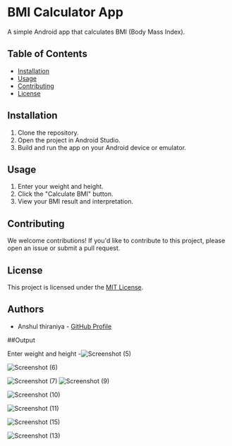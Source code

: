 # BMI Calculator App

A simple Android app that calculates BMI (Body Mass Index).

## Table of Contents
- [Installation](#installation)
- [Usage](#usage)
- [Contributing](#contributing)
- [License](#license)

## Installation

1. Clone the repository.
2. Open the project in Android Studio.
3. Build and run the app on your Android device or emulator.

## Usage

1. Enter your weight and height.
2. Click the "Calculate BMI" button.
3. View your BMI result and interpretation.

## Contributing

We welcome contributions! If you'd like to contribute to this project, please open an issue or submit a pull request.

## License

This project is licensed under the [MIT License](LICENSE).

## Authors

- Anshul thiraniya - [GitHub Profile](https://github.com/AnshulThiraniya)

##Output

Enter weight and height -![Screenshot (5)](https://github.com/AnshulThiraniya/bmi_calculator/assets/70026554/bfd355e9-8bcd-45c9-b2dc-e9f7654b3a51)

![Screenshot (6)](https://github.com/AnshulThiraniya/bmi_calculator/assets/70026554/cbbce1d9-c180-4271-a72c-fc9b19de24f7)

![Screenshot (7)](https://github.com/AnshulThiraniya/bmi_calculator/assets/70026554/c94dec65-3ed6-4c1c-a668-6e6e2b664664)
![Screenshot (9)](https://github.com/AnshulThiraniya/bmi_calculator/assets/70026554/cd4cc134-a6b5-4306-8f28-01532708d710)

![Screenshot (10)](https://github.com/AnshulThiraniya/bmi_calculator/assets/70026554/f6a66dc8-2e68-4c24-8cfa-b938a3cad4dc)

![Screenshot (11)](https://github.com/AnshulThiraniya/bmi_calculator/assets/70026554/15aea23d-b8c2-44cd-8da3-7b5af5582908)

![Screenshot (15)](https://github.com/AnshulThiraniya/bmi_calculator/assets/70026554/7abf4897-4193-400f-b8aa-cddecdcaa34d)


![Screenshot (13)](https://github.com/AnshulThiraniya/bmi_calculator/assets/70026554/0cdaf5fa-2721-4ccf-b52a-20bdab1707e9)
